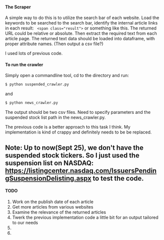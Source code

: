 
#### The Scraper
A simple way to do this is to utilize the search bar of each website. Load the keywords to be searched to the search bar, identify the internal article links in each result: ` <span class="result">` or something like this. 
The returned URL could be relative or absolute. 
Then extract the required text from each article page.
The returned text data should be loaded into dataframe, with proper attribute names. (Then output a csv file?) 

<p> I used lots of previous code. </p> 


#### To run the crawler
Simply open a commandline tool, cd to the directory and run:
```bash 
$ python suspended_crawler.py
```
and 
```bash 
$ python news_crawler.py
```
<p> The output should be two csv files. Need to specify parameters and the suspended stock list path in the news_crawler.py. </p>
<p> The previous code is a better approach to this task I think. My implementation is kind of crappy and definitely needs to be be replaced. </p>

## Note: Up to now(Sept 25), we don't have the suspended stock tickers. So I just used the suspension list on NASDAQ:  https://listingcenter.nasdaq.com/IssuersPendingSuspensionDelisting.aspx to test the code. 

#### TODO 
1. Work on the publish date of each article
2. Get more articles from various websites
3. Examine the relevance of the returned articles 
4. Twerk the previous implementation code a little bit for an output tailored to our needs 
5. 
6. 
